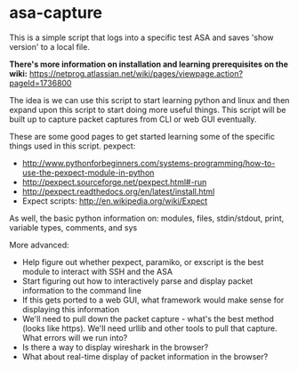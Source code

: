 asa-capture
===========
This is a simple script that logs into a specific test ASA and saves 'show version' to a local file.

**There's more information on installation and learning prerequisites on the wiki:**
https://netprog.atlassian.net/wiki/pages/viewpage.action?pageId=1736800

The idea is we can use this script to start learning python and linux and then expand upon this script to start doing more useful things. This script will be built up to capture packet captures from CLI or web GUI eventually.

These are some good pages to get started learning some of the specific things used in this script.
pexpect:
* http://www.pythonforbeginners.com/systems-programming/how-to-use-the-pexpect-module-in-python
* http://pexpect.sourceforge.net/pexpect.html#-run
* http://pexpect.readthedocs.org/en/latest/install.html
* Expect scripts: http://en.wikipedia.org/wiki/Expect

As well, the basic python information on: modules, files, stdin/stdout, print, variable types, comments, and sys

More advanced:
* Help figure out whether pexpect, paramiko, or exscript is the best module to interact with SSH and the ASA
* Start figuring out how to interactively parse and display packet information to the command line
* If this gets ported to a web GUI, what framework would make sense for displaying this information
* We'll need to pull down the packet capture - what's the best method (looks like https). We'll need urllib and other tools to pull that capture. What errors will we run into?
* Is there a way to display wireshark in the browser?
* What about real-time display of packet information in the browser?
